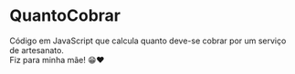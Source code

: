 # QuantoCobrar
Código em JavaScript que calcula quanto deve-se cobrar por um serviço de artesanato.</br>
Fiz para minha mãe! 😁❤️

